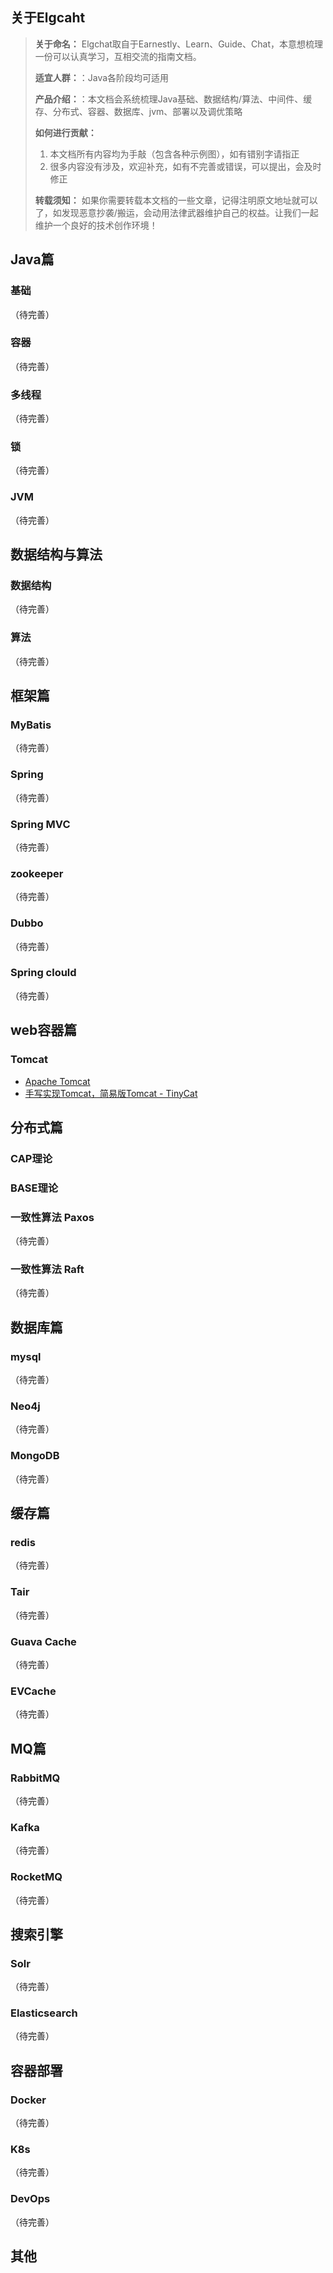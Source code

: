 ## 关于Elgcaht

> **关于命名：** Elgchat取自于Earnestly、Learn、Guide、Chat，本意想梳理一份可以认真学习，互相交流的指南文档。
> 
> **适宜人群：**：Java各阶段均可适用
> 
> **产品介绍：**：本文档会系统梳理Java基础、数据结构/算法、中间件、缓存、分布式、容器、数据库、jvm、部署以及调优策略
> 
> **如何进行贡献：** 
>   1. 本文档所有内容均为手敲（包含各种示例图），如有错别字请指正
>   2. 很多内容没有涉及，欢迎补充，如有不完善或错误，可以提出，会及时修正
>   
> **转载须知：** 如果你需要转载本文档的一些文章，记得注明原文地址就可以了，如发现恶意抄袭/搬运，会动用法律武器维护自己的权益。让我们一起维护一个良好的技术创作环境！


## Java篇
### 基础
  （待完善）
### 容器
  （待完善）
### 多线程
  （待完善）
### 锁
  （待完善）
### JVM
  （待完善）
## 数据结构与算法
### 数据结构
  （待完善）
### 算法
  （待完善）
## 框架篇
### MyBatis
  （待完善）
### Spring
  （待完善）
### Spring MVC
  （待完善）
### zookeeper
  （待完善）
### Dubbo
  （待完善）
### Spring clould
  （待完善）
## web容器篇
### Tomcat
  * [Apache Tomcat](docs/web%20container/Apache%20Tomcat.md)
  * [手写实现Tomcat，简易版Tomcat -  TinyCat](https://github.com/elgchat/TinyCat)
  
## 分布式篇
### CAP理论

  <!-- * [Apache Tomcat](docs/distributed/Apache%20Tomcat.md) -->

### BASE理论

   <!-- * [Apache Tomcat](docs/distributed/Apache%20Tomcat.md) -->

### 一致性算法 Paxos
  （待完善）
### 一致性算法 Raft 
  （待完善）
## 数据库篇
### mysql
  （待完善）
### Neo4j
  （待完善）
### MongoDB
  （待完善）
## 缓存篇
### redis
  （待完善）
### Tair
  （待完善）
### Guava Cache
  （待完善）
### EVCache
  （待完善）
## MQ篇
### RabbitMQ
  （待完善）
### Kafka
  （待完善）
### RocketMQ
  （待完善）
## 搜索引擎
### Solr
  （待完善）
### Elasticsearch
  （待完善）
## 容器部署
### Docker
  （待完善）
### K8s
  （待完善）
### DevOps
  （待完善）
## 其他





